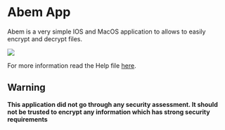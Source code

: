 # Abem App

Abem is a very simple IOS and MacOS application to allows to easily
encrypt and decrypt files.

![](Abem.gif)

For more information read the Help file [here](Shared/Help.md).

## Warning

**This application did not go through any security assessment. It should not be trusted to encrypt any information which has strong security requirements**
